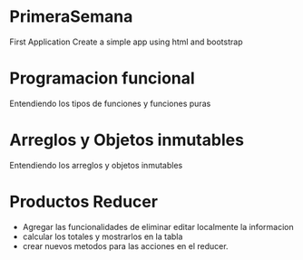 # PrimeraSemana
First Application 
Create a simple app using html and bootstrap

# Programacion funcional
Entendiendo los tipos de funciones y funciones puras

# Arreglos y Objetos inmutables
Entendiendo los arreglos y objetos inmutables

# Productos Reducer
- Agregar las funcionalidades de eliminar editar localmente la informacion
- calcular los totales y mostrarlos en la tabla
- crear nuevos metodos para las acciones en el reducer.